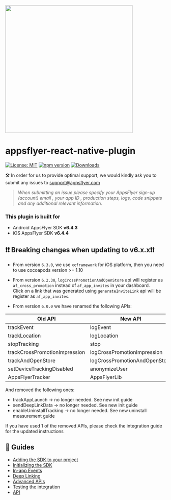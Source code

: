 <img src="https://massets.appsflyer.com/wp-content/uploads/2018/06/20092440/static-ziv_1TP.png"  width="400" > 

# appsflyer-react-native-plugin

[![License: MIT](https://img.shields.io/badge/License-MIT-blue.svg)](https://opensource.org/licenses/MIT)
[![npm version](https://badge.fury.io/js/react-native-appsflyer.svg)](https://badge.fury.io/js/react-native-appsflyer)
[![Downloads](https://img.shields.io/npm/dm/react-native-appsflyer.svg)](https://www.npmjs.com/package/react-native-appsflyer)

🛠 In order for us to provide optimal support, we would kindly ask you to submit any issues to support@appsflyer.com

> *When submitting an issue please specify your AppsFlyer sign-up (account) email , your app ID , production steps, logs, code snippets and any additional relevant information.*


### <a id="plugin-build-for"> This plugin is built for

- Android AppsFlyer SDK **v6.4.3**
- iOS AppsFlyer SDK **v6.4.4**

## <a id="breaking-changes"> 	❗❗ Breaking changes when updating to v6.x.x❗❗

- From version `6.3.0`, we use `xcframework` for iOS platform, then you need to use cocoapods version >= 1.10

- From version `6.2.30`, `logCrossPromotionAndOpenStore`  api will register as `af_cross_promotion` instead of `af_app_invites` in your dashboard.<br>
Click on a link that was generated using `generateInviteLink` api will be register as `af_app_invites`.

- From version `6.0.0` we have renamed the following APIs:

| Old API                       | New API                       |
| ------------------------------|-------------------------------|
| trackEvent                    | logEvent                      |
| trackLocation                 | logLocation                   |
| stopTracking                  | stop                          |
| trackCrossPromotionImpression | logCrossPromotionImpression   |
| trackAndOpenStore             | logCrossPromotionAndOpenStore |
| setDeviceTrackingDisabled     | anonymizeUser                 |
| AppsFlyerTracker    | AppsFlyerLib                 |

And removed the following ones:

- trackAppLaunch -> no longer needed. See new init guide
- sendDeepLinkData -> no longer needed. See new init guide
- enableUninstallTracking -> no longer needed. See new uninstall measurement guide

If you have used 1 of the removed APIs, please check the integration guide for the updated instructions

 ##  📖 Guides
- [Adding the SDK to your project](/Docs/Installation.md)
- [Initializing the SDK](/Docs/BasicIntegration.md)
- [In-app Events](/Docs/InAppEvents.md)
- [Deep Linking](/Docs/DeepLink.md)
- [Advanced APIs](/Docs/AdvancedAPI.md)
- [Testing the integration](/Docs/Testing.md)
- [API](/Docs/API.md)

